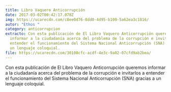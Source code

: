```yaml
---
title: Libro Vaquero Anticorrupción
date: 2017-03-02T00:42:17.078Z
img: https://ucarecdn.com/c8ee0d76-8dd0-4d95-b109-5a62ea3c1816/
autor: "Ethos "
category: anticorrupcion
extracto: Con esta publicación de El Libro Vaquero Anticorrupción queremos
  informar a la ciudadanía acerca del problema de la corrupción e invitarlos a
  entender el funcionamiento del Sistema Nacional Anticorrupción (SNA) gracias a
  un lenguaje coloquial.
file: https://ucarecdn.com/30108cfc-acdf-4e3c-9a02-07cfd9ab2bea/
---
```

Con esta publicación de El Libro Vaquero Anticorrupción queremos informar a la ciudadanía acerca del problema de la corrupción e invitarlos a entender el funcionamiento del Sistema Nacional Anticorrupción (SNA) gracias a un lenguaje coloquial.